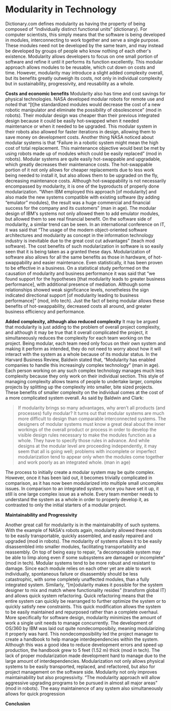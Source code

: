 # Modularity in Technology
Dictionary.com defines modularity as having the property of being composed of “individually distinct functional units” (dictionary). For computer scientists, this simply means that the software is being developed in modules, interconnecting to work together and serve a single purpose. These modules need not be developed by the same team, and may instead be developed by groups of people who know nothing of each other's existence. Modularity allows developers to focus on one small portion of software and refine it until it performs its function excellently. This modular approach allows modules to be reusable, which cut down on costs and time. However, modularity may introduce a slight added complexity overall, but its benefits greatly outweigh its costs, not only in individual complexity but in sustainability, progressivity, and reusability as a whole.

**Costs and economic benefits**
Modularity also has time and cost savings for physical technologies. NASA developed modular robots for remote use and noted that “[t]he standardized modules would decrease the cost of a new robotic manipulator and eliminate the possibility of obsolescence” (mod in robots). Their modular design was cheaper than their previous integrated design because it could be easily hot-swapped when it needed maintenance or when it needed to be upgraded. This modular system in their robots also allowed for faster iterations in design, allowing them to save money on development costs. Another thing NASA noticed about modular systems is that “Failure in a robotic system might mean the high cost of total replacement. This maintenance objective would best be met by using robots made up of modules which could be easily replaced” (mod in robots). Modular systems are quite easily hot-swappable and upgradable, which greatly decreases their maintenance costs. The hot-swappable portion of it not only allows for cheaper replacements due to less work being needed to install it, but also allows them to be upgraded on the fly, decreasing maintenance costs. Although hot-swappability is not necessarily encompassed by modularity, it is one of the byproducts of properly done modularization. “When IBM employed this approach [of modularity] and also made the new systems compatible with existing software (by adding “emulator” modules), the result was a huge commercial and financial success for the company and its customers” (man in age). The modular design of IBM's systems not only allowed them to add emulator modules, but allowed them to see real financial benefit. On the software side of modularity, a similar trend can be seen. In an international conference on IT, it was said that “The usage of the modern object-oriented software architectures and modularity as concept in the information technology industry is inevitable due to the great cost cut advantages” (teach mod software). The cost benefits of such modularization in software is so easily seen that it is being taken as a granted these days. Modularization of software also allows for all the same benefits as those in hardware, of hot-swappability and easier maintenance. Even statistically, it has been proven to be effective in a business. On a statistical study performed on the causation of modularity and business performance it was said that “we found support for the hypotheses [that modularity leads to greater business performance], with additional presence of mediation. Although some relationships showed weak significance levels, nonetheless the sign indicated directional support [of modularity leading to business performance]” (mod, info tech). Just the fact of being modular allows these benefits of hot-swappability, decreased costs all around, and greater business efficiency and performance.

**Added complexity, although also reduced complexity**
It may be argued that modularity is just adding to the problem of overall project complexity, and although it may be true that it overall complicated the project, it simultaneously reduces the complexity for each team working on the project. Being modular, each team need only focus on their own system and making it perform as intended, they do not need to worry about how it will interact with the system as a whole because of its modular status. In the Harvard Business Review, Baldwin stated that, “Modularity has enabled companies to handle this increasingly complex technology” (man in age). Each person working on any such complex technology manages much less complexity because they only work on their individual section. This style of managing complexity allows teams of people to undertake larger, complex projects by splitting up the complexity into smaller, bite sized projects. These benefits of smaller complexity on the individual comes at the cost of a more complicated system overall. As said by Baldwin and Clark:

> If modularity brings so many advantages, why aren’t all products (and processes) fully modular? It turns out that modular systems are much more difficult to design than comparable interconnected systems. The designers of modular systems must know a great deal about the inner workings of the overall product or process in order to develop the visible design rules necessary to make the modules function as a whole. They have to specify those rules in advance. And while designs at the modular level are proceeding independently, it may seem that all is going well; problems with incomplete or imperfect modularization tend to appear only when the modules come together and work poorly as an integrated whole. (man in age)

The process to initially create a modular system may be quite complex. However, once it has been laid out, it becomes trivially complicated in comparison, as it has now been modularized into multiple small uncomplex issues. In comparison to an integrated system, once you have set it up, it still is one large complex issue as a whole. Every team member needs to understand the system as a whole in order to properly develop it, as contrasted to only the initial starters of a modular project.

**Maintainability and Progressivity**

Another great call for modularity is in the maintainability of such systems. With the example of NASA's robots again, modularity allowed these robots to be easily transportable, quickly assembled, and easily repaired and upgraded (mod in robots). The modularity of systems allows it to be easily disassembled into smaller modules, facilitating transportability and reassembly. On top of being easy to repair, “a decomposable system may be able to limp along even if some subsystems are damaged or incomplete” (mod in tech). Modular systems tend to be more robust and resistant to damage. Since each module relies on each other yet are able to work individually, spontaneous failure or disassembly should be less catastrophic, with some completely unaffected modules, than a fully integrated system. Similarly, “[m]odularity makes it possible for the system designer to mix and match where functionality resides” (transform global IT) and allows quick system refactoring. Quick refactoring means that the entire system can quickly be rearranged to further optimize the system or to quickly satisfy new constraints. This quick modification allows the system to be easily maintained and repurposed rather than a complete overhaul. More specifically for software design, modularity minimizes the amount of work a single unit needs to manage concurrently. The development of OS/360 by IBM was laid out quite nondecomposibily, meaning modularizing it properly was hard. This nondecomposibility led the project manager to create a handbook to help manage interdependencies within the system. Although this was a good idea to reduce development errors and speed up production, the handbook grew to 5 feet (1.52 m) thick (mod in tech). The lack of proper modularization made development hard to manage due to the large amount of interdependencies. Modularization not only allows physical systems to be easily transported, replaced, and refactored, but also for project management on the software side. Modularity not only improves maintainability but also progressivity. “The modularity approach will allow aggressive upgrading programs to be pursued in almost all major areas” (mod in robots). The easy maintainence of any system also simultaneously allows for quick progression 


**Conclusion**